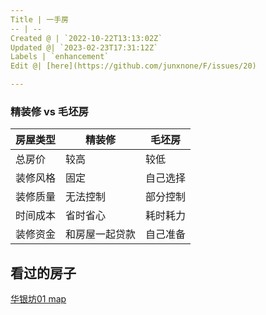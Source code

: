 ```yaml
---
Title | 一手房
-- | --
Created @ | `2022-10-22T13:13:02Z`
Updated @| `2023-02-23T17:31:12Z`
Labels | `enhancement`
Edit @| [here](https://github.com/junxnone/F/issues/20)

---
```

### 精装修 vs 毛坯房

房屋类型 | 精装修 | 毛坯房 
-- | -- | --
总房价 | 较高 | 较低
装修风格 | 固定 | 自己选择
装修质量 | 无法控制 | 部分控制
时间成本 | 省时省心 | 耗时耗力
装修资金 | 和房屋一起贷款 | 自己准备

## 看过的房子

[华银坊01 map](https://junxnone.github.io/fmap/mp/1sf ':include :type=iframe width=100% height=600px')

